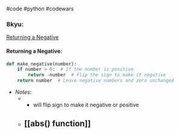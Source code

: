 #code #python #codewars 

### 8kyu:


[Returning a Negative](https://www.codewars.com/kata/55685cd7ad70877c23000102/train/python) 
#### Returning a Negative:
```python 
def make_negative(number):
    if number > 0:  # If the number is positive
        return -number  # Flip the sign to make it negative
    return number  # Leave negative numbers and zero unchanged
```
- *Notes*: 
	- - will flip sign to make it negative or positive 
	- **[[abs() function]]**
		- 